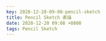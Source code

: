 ```yaml
---
key: 2020-12-20-09-08-pencil-sketch
title: Pencil Sketch 素描
date: 2020-12-20 09:08 +0800
tags: Pencil Sketch
---
```




<!--more-->
